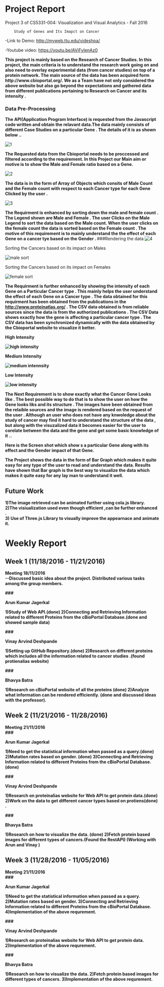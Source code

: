 
# Project Report 

Project 3 of CS5331-004: Visualization and Visual Analytics - Fall 2016 
		
		Study of Genes and Its Imapct on Cancer

 -Link to Demo: http://myweb.ttu.edu/videshpa/
 
 -Youtube video: https://youtu.be/AViFyIenAz0

 <b> 
This project is mainly based on the Research of Cancer Studies. In this  project, the main criteria is to understand the research work going on and also  need to overlay experimental data (from cancer studies) on top of a protein network. 
      The main source of the data has been acquired form http://www.cbioportal.org/. 
We as a Team have not only considered the above website but also go beyond the expectations and gathered data from different publications pertaining to Research on Cancer and its intensity .

### Data Pre-Processing 
The API(Application Program Interface) is requested from the Javascript code written and obtain the relavant data.The data mainly consists of different Case Studies on a particular Gene . The details of it is as shown below ..</b>
     
![1](https://cloud.githubusercontent.com/assets/22176809/21091973/2e02886c-c00f-11e6-9382-8df74e687150.JPG)



<b>The Requested data from the Cbioportal needs to be proccessed and filtered according to the requirement. In this Project our Main aim or motive is to show the Male and Female ratio based on a Gene. </b>

![2](https://cloud.githubusercontent.com/assets/22176809/21092033/9e6ae482-c00f-11e6-9fa6-68f1d8225a6e.JPG)
      
 <b> The data is in the form of Array of Objects which consits of Male Count and the Female count with respect to each Cancer type for each Gene Clicked by the user .</b>
  
![3](https://cloud.githubusercontent.com/assets/22176809/21092051/bb2c9020-c00f-11e6-831f-a0e108c5cb7d.JPG)
  
 <b> The Requirment is enhanced by sorting down the male and female count . The Legend shown are Male and Female . The user Clicks on the Male Legend to sort the data based on the Male count. When the user clicks on the female count the data is sorted based on the Female count . The motive of this requirement is to mainly understand the the effect of each Gene on a cancer tye based on the Gender . </b>
  ###Rendering the data 
  ![4](https://cloud.githubusercontent.com/assets/22176809/21092049/bb2bc50a-c00f-11e6-93ad-60e8f34ef1df.JPG)
  
  Sorting the Cancers based on its impact on Males
  
  ![male sort](https://cloud.githubusercontent.com/assets/22176809/21092048/bb2ba0de-c00f-11e6-9778-dd230911093a.JPG)
  
  Sorting the Cancers based on its impact on Females
  
  ![female sort](https://cloud.githubusercontent.com/assets/22176809/21092052/bb2cbcf8-c00f-11e6-9f41-00722375bcb2.JPG)
  
  <b>The Requirment is further enhanced by showing the intensity of each Gene on a Particular Cancer type . This mainly helps the user understand the effect of each Gene on a Cancer type . The data obtained for this requirment has been obtained from the publications in the http://www.proteinatlas.org/ . The CSV data obtained is from reliable sources since the data is from the authorized publications .
  The CSV Data shows exactly how the gene is affecting a particular cancer type . The CSV data has been synchronized dynamically with the data obtained by the Cbioportal website to visualize it better. <b>

High Intensity

![high intensity](https://cloud.githubusercontent.com/assets/22176809/21092047/bb2b95e4-c00f-11e6-873e-0c0ecde6a76d.JPG)

Medium Intensity

![medium intennsity](https://cloud.githubusercontent.com/assets/22176809/21092053/bb3a7d84-c00f-11e6-8385-88392215b315.JPG)
  
Low Intensity

![low intensity](https://cloud.githubusercontent.com/assets/22176809/21092050/bb2c4c64-c00f-11e6-85d2-f6b295a23521.JPG)


 <b> The Next Requirement is to show exactly what the Cancer Gene Looks like . The best possible way to do that is to show the user on how the Gene looks liks and its structure . The images have been obtained from the relaible sources and the image is rendered based on the request of the user . Although an user who does not have any knwoledge about the study of cancer may find it hard to understand the structure of the data , but along with the visuzalized data it becomes easier for the user to corelate between the data and the gene and get some basic knowledge of it  .. </b>
  
  Here is the Screen shot which show s a particular Gene along with its effect and the Gender impact of that Gene. 
  
 <b> The Project shows the data in the form of Bar Graph which makes it quite easy for any type of the user to read and understand the data. Results have shown that Bar graph is the best way to visualize the data which makes it quite easy for any lay man to understand it well. </b>
  
## Future Work  
  
  <b>1)The  image retrieved can be animated further using cola.js library.<br/>
  2)The visiualization used even though efficient ,can be further enhanced .<br/>
  3) Use of Three.js Library to visually improve the appearnace and animate it. </b>
  

  
# Weekly Report 

## Week 1 (11/18/2016 - 11/21/2016) 

Meeting 18/11/2016<br>
--Discussed basic idea about the project. Distributed various tasks among the group members. 

###<dl>Arun Kumar Jagerkal </dl>
      1)Study of Web API.(done)
      2)Connecting and Retrieving Information related to different Proteins from the cBioPortal Database.(done and showed sample data)


###<dl>Vinay Arvind Deshpande </dl>
      1)Setting up GitHub Repository.(done)
      2)Research on different proteins  which includes all the information related to cancer studies  .(found protienalias website) 


###<dl>Bhavya Batra </dl>
      1)Research on cBioPortal website of all the proteins (done)
      2)Analyze what information can be rendered efficiently.  (done and discussed ideas with the professor). 

## Week 2 (11/21/2016 - 11/28/2016) 

Meeting 21/11/2016<br>
###<dl>Arun Kumar Jagerkal </dl>
      1)Need to get the statistical information when passed as a query.(done)
      2)Mutation rates based on gender. (done)
      3)Connecting and Retrieving Information related to different Proteins from the cBioPortal Database.(done) 


###<dl>Vinay Arvind Deshpande </dl>
      1)Research on proteinalias website for Web API to get protein data.(done)
      2)Work on the data to get different cancer types based on protiens(done) . 


###<dl>Bhavya Batra </dl>
      1)Research on how to visualize the data. (done)
      2)Fetch protein based images for different types of cancers.(Found the RestAPI) (Working with Arun and Vinay ) 
      
## Week 3 (11/28/2016 - 11/05/2016) 

Meeting 21/11/2016<br>
###<dl>Arun Kumar Jagerkal </dl>
      1)Need to get the statistical information when passed as a query.
      2)Mutation rates based on gender. 
      3)Connecting and Retrieving Information related to different Proteins from the cBioPortal Database.
      4)Implementation of the above requrement.


###<dl>Vinay Arvind Deshpande </dl>
      1)Research on proteinalias website for Web API to get protein data.
      2)Implementation of the above requrement.


###<dl>Bhavya Batra </dl>
      1)Research on how to visualize the data. 
      2)Fetch protein based images for different types of cancers.
      3)Implementation of the above requrement.


  
